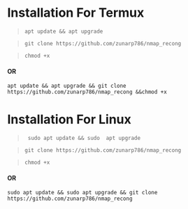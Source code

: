 # Installation For Termux
> ```apt update && apt upgrade```

> ```git clone https://github.com/zunarp786/nmap_recong```

> ```chmod +x```

#### OR
 ```
 apt update && apt upgrade && git clone https://github.com/zunarp786/nmap_recong &&chmod +x
 ```

 # Installation For Linux
> ``` sudo apt update && sudo  apt upgrade```

> ```git clone https://github.com/zunarp786/nmap_recong```

> ```chmod +x```

#### OR
 ```
 sudo apt update && sudo apt upgrade && git clone https://github.com/zunarp786/nmap_recong 
 ```

